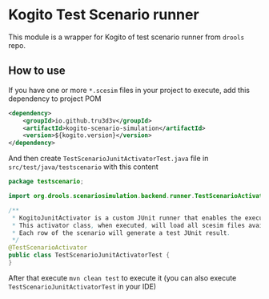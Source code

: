 <!--
  Licensed to the Apache Software Foundation (ASF) under one
  or more contributor license agreements.  See the NOTICE file
  distributed with this work for additional information
  regarding copyright ownership.  The ASF licenses this file
  to you under the Apache License, Version 2.0 (the
  "License"); you may not use this file except in compliance
  with the License.  You may obtain a copy of the License at

    http://www.apache.org/licenses/LICENSE-2.0

  Unless required by applicable law or agreed to in writing,
  software distributed under the License is distributed on an
  "AS IS" BASIS, WITHOUT WARRANTIES OR CONDITIONS OF ANY
  KIND, either express or implied.  See the License for the
  specific language governing permissions and limitations
  under the License.
  -->

Kogito Test Scenario runner
===========================

This module is a wrapper for Kogito of test scenario runner from `drools` repo.


How to use
----------

If you have one or more `*.scesim` files in your project to execute, add this dependency to project POM

```xml
<dependency>
    <groupId>io.github.tru3d3v</groupId>
    <artifactId>kogito-scenario-simulation</artifactId>
    <version>${kogito.version}</version>
</dependency>
```

And then create `TestScenarioJunitActivatorTest.java` file in `src/test/java/testscenario` with this content

```java
package testscenario;

import org.drools.scenariosimulation.backend.runner.TestScenarioActivator;

/**
 * KogitoJunitActivator is a custom JUnit runner that enables the execution of Test Scenario files (*.scesim).
 * This activator class, when executed, will load all scesim files available in the project and run them.
 * Each row of the scenario will generate a test JUnit result.
 */
@TestScenarioActivator
public class TestScenarioJunitActivatorTest {
}
```

After that execute `mvn clean test` to execute it (you can also execute `TestScenarioJunitActivatorTest` in your IDE)